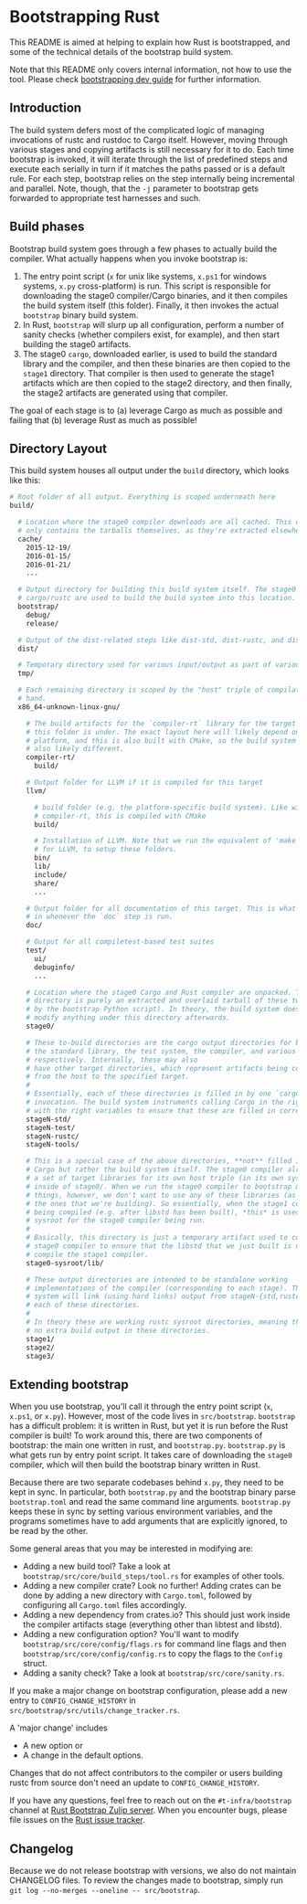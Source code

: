 # Bootstrapping Rust

This README is aimed at helping to explain how Rust is bootstrapped,
and some of the technical details of the bootstrap build system.

Note that this README only covers internal information, not how to use the tool.
Please check [bootstrapping dev guide][bootstrapping-dev-guide] for further information.

[bootstrapping-dev-guide]: https://rustc-dev-guide.rust-lang.org/building/bootstrapping/intro.html

## Introduction

The build system defers most of the complicated logic of managing invocations
of rustc and rustdoc to Cargo itself. However, moving through various stages
and copying artifacts is still necessary for it to do. Each time bootstrap
is invoked, it will iterate through the list of predefined steps and execute
each serially in turn if it matches the paths passed or is a default rule.
For each step, bootstrap relies on the step internally being incremental and
parallel. Note, though, that the `-j` parameter to bootstrap gets forwarded
to appropriate test harnesses and such.

## Build phases

Bootstrap build system goes through a few phases to actually build the
compiler. What actually happens when you invoke bootstrap is:

1. The entry point script (`x` for unix like systems, `x.ps1` for windows systems,
   `x.py` cross-platform) is run. This script is responsible for downloading the stage0
   compiler/Cargo binaries, and it then compiles the build system itself (this folder).
   Finally, it then invokes the actual `bootstrap` binary build system.
2. In Rust, `bootstrap` will slurp up all configuration, perform a number of
   sanity checks (whether compilers exist, for example), and then start building the
   stage0 artifacts.
3. The stage0 `cargo`, downloaded earlier, is used to build the standard library
   and the compiler, and then these binaries are then copied to the `stage1`
   directory. That compiler is then used to generate the stage1 artifacts which
   are then copied to the stage2 directory, and then finally, the stage2
   artifacts are generated using that compiler.

The goal of each stage is to (a) leverage Cargo as much as possible and failing
that (b) leverage Rust as much as possible!

## Directory Layout

This build system houses all output under the `build` directory, which looks
like this:

```sh
# Root folder of all output. Everything is scoped underneath here
build/

  # Location where the stage0 compiler downloads are all cached. This directory
  # only contains the tarballs themselves, as they're extracted elsewhere.
  cache/
    2015-12-19/
    2016-01-15/
    2016-01-21/
    ...

  # Output directory for building this build system itself. The stage0
  # cargo/rustc are used to build the build system into this location.
  bootstrap/
    debug/
    release/

  # Output of the dist-related steps like dist-std, dist-rustc, and dist-docs
  dist/

  # Temporary directory used for various input/output as part of various stages
  tmp/

  # Each remaining directory is scoped by the "host" triple of compilation at
  # hand.
  x86_64-unknown-linux-gnu/

    # The build artifacts for the `compiler-rt` library for the target that
    # this folder is under. The exact layout here will likely depend on the
    # platform, and this is also built with CMake, so the build system is
    # also likely different.
    compiler-rt/
      build/

    # Output folder for LLVM if it is compiled for this target
    llvm/

      # build folder (e.g. the platform-specific build system). Like with
      # compiler-rt, this is compiled with CMake
      build/

      # Installation of LLVM. Note that we run the equivalent of 'make install'
      # for LLVM, to setup these folders.
      bin/
      lib/
      include/
      share/
      ...

    # Output folder for all documentation of this target. This is what's filled
    # in whenever the `doc` step is run.
    doc/

    # Output for all compiletest-based test suites
    test/
      ui/
      debuginfo/
      ...

    # Location where the stage0 Cargo and Rust compiler are unpacked. This
    # directory is purely an extracted and overlaid tarball of these two (done
    # by the bootstrap Python script). In theory, the build system does not
    # modify anything under this directory afterwards.
    stage0/

    # These to-build directories are the cargo output directories for builds of
    # the standard library, the test system, the compiler, and various tools,
    # respectively. Internally, these may also
    # have other target directories, which represent artifacts being compiled
    # from the host to the specified target.
    #
    # Essentially, each of these directories is filled in by one `cargo`
    # invocation. The build system instruments calling Cargo in the right order
    # with the right variables to ensure that these are filled in correctly.
    stageN-std/
    stageN-test/
    stageN-rustc/
    stageN-tools/

    # This is a special case of the above directories, **not** filled in via
    # Cargo but rather the build system itself. The stage0 compiler already has
    # a set of target libraries for its own host triple (in its own sysroot)
    # inside of stage0/. When we run the stage0 compiler to bootstrap more
    # things, however, we don't want to use any of these libraries (as those are
    # the ones that we're building). So essentially, when the stage1 compiler is
    # being compiled (e.g. after libstd has been built), *this* is used as the
    # sysroot for the stage0 compiler being run.
    #
    # Basically, this directory is just a temporary artifact used to configure the
    # stage0 compiler to ensure that the libstd that we just built is used to
    # compile the stage1 compiler.
    stage0-sysroot/lib/

    # These output directories are intended to be standalone working
    # implementations of the compiler (corresponding to each stage). The build
    # system will link (using hard links) output from stageN-{std,rustc} into
    # each of these directories.
    #
    # In theory these are working rustc sysroot directories, meaning there is
    # no extra build output in these directories.
    stage1/
    stage2/
    stage3/
```

## Extending bootstrap

When you use bootstrap, you'll call it through the entry point script
(`x`, `x.ps1`, or `x.py`). However, most of the code lives in `src/bootstrap`.
`bootstrap` has a difficult problem: it is written in Rust, but yet it is run
before the Rust compiler is built! To work around this, there are two components
of bootstrap: the main one written in rust, and `bootstrap.py`. `bootstrap.py`
is what gets run by entry point script. It takes care of downloading the `stage0`
compiler, which will then build the bootstrap binary written in Rust.

Because there are two separate codebases behind `x.py`, they need to
be kept in sync. In particular, both `bootstrap.py` and the bootstrap binary
parse `bootstrap.toml` and read the same command line arguments. `bootstrap.py`
keeps these in sync by setting various environment variables, and the
programs sometimes have to add arguments that are explicitly ignored, to be
read by the other.

Some general areas that you may be interested in modifying are:

* Adding a new build tool? Take a look at `bootstrap/src/core/build_steps/tool.rs`
  for examples of other tools.
* Adding a new compiler crate? Look no further! Adding crates can be done by
  adding a new directory with `Cargo.toml`, followed by configuring all
  `Cargo.toml` files accordingly.
* Adding a new dependency from crates.io? This should just work inside the
  compiler artifacts stage (everything other than libtest and libstd).
* Adding a new configuration option? You'll want to modify `bootstrap/src/core/config/flags.rs`
  for command line flags and then `bootstrap/src/core/config/config.rs` to copy the flags to the
  `Config` struct.
* Adding a sanity check? Take a look at `bootstrap/src/core/sanity.rs`.

If you make a major change on bootstrap configuration, please add a new entry to
`CONFIG_CHANGE_HISTORY` in `src/bootstrap/src/utils/change_tracker.rs`.

A 'major change' includes

* A new option or
* A change in the default options.

Changes that do not affect contributors to the compiler or users
building rustc from source don't need an update to `CONFIG_CHANGE_HISTORY`.

If you have any questions, feel free to reach out on the `#t-infra/bootstrap` channel
at [Rust Bootstrap Zulip server][rust-bootstrap-zulip]. When you encounter bugs,
please file issues on the [Rust issue tracker][rust-issue-tracker].

[rust-bootstrap-zulip]: https://rust-lang.zulipchat.com/#narrow/stream/t-infra.2Fbootstrap
[rust-issue-tracker]: https://github.com/rust-lang/rust/issues

## Changelog

Because we do not release bootstrap with versions, we also do not maintain CHANGELOG files. To
review the changes made to bootstrap, simply run `git log --no-merges --oneline -- src/bootstrap`.
